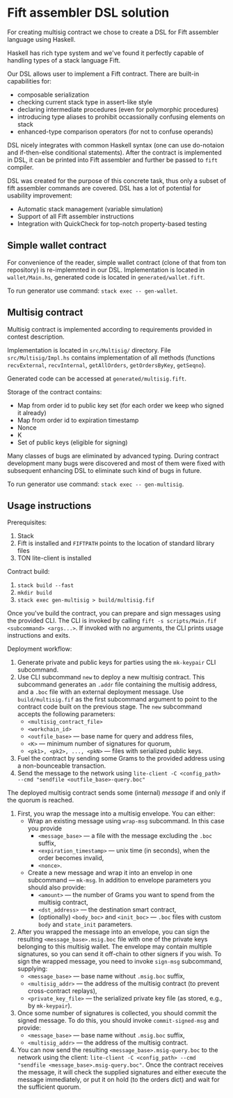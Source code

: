 # Fift assembler DSL solution

For creating multisig contract we chose to create a DSL for Fift
assembler language using Haskell.

Haskell has rich type system and we've found it perfectly capable
of handling types of a stack language Fift.

Our DSL allows user to implement a Fift contract. There are built-in
capabilities for:

 * composable serialization
 * checking current stack type in assert-like style
 * declaring intermediate procedures (even for polymorphic procedures)
 * introducing type aliases to prohibit occassionally confusing elements on stack
 * enhanced-type comparison operators (for not to confuse operands)

DSL nicely integrates with common Haskell syntax (one can use do-notaion and
if-then-else conditional statements).
After the contract is implemented in DSL, it can be printed into Fift
assembler and further be passed to `fift` compiler.

DSL was created for the purpose of this concrete task, thus only a subset
of fift assembler commands are covered. DSL has a lot of
potential for usability improvement:

* Automatic stack management (variable simulation)
* Support of all Fift assembler instructions
* Integration with QuickCheck for top-notch property-based testing

## Simple wallet contract

For convenience of the reader, simple wallet contract (clone of that from ton repository)
is re-implemnted in our DSL. Implementation is located in `wallet/Main.hs`,
generated code is located in `generated/wallet.fift`.

To run generator use command: `stack exec -- gen-wallet`.

## Multisig contract

Multisig contract is implemented according to requirements provided in contest description.

Implementation is located in `src/Multisig/` directory. File `src/Multisig/Impl.hs` contains
implementation of all methods (functions `recvExternal`, `recvInternal`, `getAllOrders`, `getOrdersByKey`, `getSeqno`).

Generated code can be accessed at `generated/multisig.fift`.

Storage of the contract contains:
  * Map from order id to public key set (for each order we keep who signed it already)
  * Map from order id to expiration timestamp
  * Nonce
  * K
  * Set of public keys (eligible for signing)

Many classes of bugs are eliminated by advanced typing. During contract development
many bugs were discovered and most of them were fixed with subsequent enhancing DSL
to eliminate such kind of bugs in future.

To run generator use command: `stack exec -- gen-multisig`.

## Usage instructions

Prerequisites:
1. Stack
2. Fift is installed and `FIFTPATH` points to the location of standard library files
3. TON lite-client is installed

Contract build:
1. `stack build --fast`
2. `mkdir build`
3. `stack exec gen-multisig > build/multisig.fif`

Once you've build the contract, you can prepare and sign messages using the
provided CLI. The CLI is invoked by calling
`fift -s scripts/Main.fif <subcommand> <args...>`. If invoked with no arguments,
the CLI prints usage instructions and exits.

Deployment workflow:
1. Generate private and public keys for parties using the `mk-keypair` CLI subcommand.
2. Use CLI subcommand `new` to deploy a new multisig contract. This subcommand
generates an `.addr` file containing the multisig address, and a `.boc` file
with an external deployment message. Use `build/multisig.fif` as the first
subcommand argument to point to the contract code built on the previous stage. The `new` subcommand accepts the following parameters:
    * `<multisig_contract_file>`
    * `<workchain_id>`
    * `<outfile_base>` — base name for query and address files,
    * `<K>` — minimum number of signatures for quorum,
    * `<pk1>, <pk2>, ..., <pkN>` — files with serialized public keys.
3. Fuel the contract by sending some Grams to the provided address using a
non-bounceable transaction.
4. Send the message to the network using
`lite-client -C <config_path> --cmd "sendfile <outfile_base>-query.boc"`

The deployed multisig contract sends some (internal) _message_ if and only if the quorum is reached.
1. First, you wrap the message into a multisig envelope. You can either:
    * Wrap an existing message using `wrap-msg` subcommand. In this case you provide
      * `<message_base>` — a file with the message excluding the `.boc` suffix,
      * `<expiration_timestamp>` — unix time (in seconds), when the order becomes invalid,
      * `<nonce>`.
    * Create a new message and wrap it into an envelop in one subcommand — `mk-msg`. In addition to envelope parameters you should also provide:
      * `<amount>` — the number of Grams you want to spend from the multisig contract,
      * `<dst_address>` — the destination smart contract,
      * (optionally) `<body_boc>` and `<init_boc>` — `.boc` files with custom `body` and `state_init` parameters.
2. After you wrapped the message into an envelope, you can sign the resulting `<message_base>.msig.boc` file with one of the private keys belonging to this multisig wallet. The envelope may contain multiple signatures, so you can send it off-chain to other signers if you wish. To sign the wrapped message, you need to invoke `sign-msg` subcommand, supplying:
    * `<message_base>` — base name without `.msig.boc` suffix,
    * `<multisig_addr>` — the address of the multisig contract (to prevent cross-contract replays),
    * `<private_key_file>` — the serialized private key file (as stored, e.g., by `mk-keypair`).
3. Once some number of signatures is collected, you should commit the signed message. To do this, you should invoke `commit-signed-msg` and provide:
    * `<message_base>` — base name without `.msig.boc` suffix,
    * `<multisig_addr>` — the address of the multisig contract.
4. You can now send the resulting `<message_base>.msig-query.boc` to the network using the client: `lite-client -C <config_path> --cmd "sendfile <message_base>.msig-query.boc"`. Once the contract receives the message, it will check the supplied signatures and either execute the message immediately, or put it on hold (to the orders dict) and wait for the sufficient quorum.
